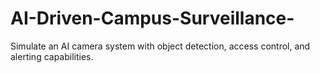 # AI-Driven-Campus-Surveillance-
Simulate an AI camera system with object detection, access control, and alerting capabilities.
